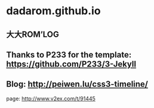 dadarom.github.io
=================

大大ROM’LOG
--
Thanks to P233 for the template: https://github.com/P233/3-Jekyll
--
Blog: http://peiwen.lu/css3-timeline/
--
page: http://www.v2ex.com/t/91445
